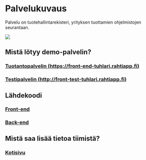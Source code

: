 # Palvelukuvaus

Palvelu on tuotehallintarekisteri, yrityksen tuottamien ohjelmistojen seurantaan.

![](https://openclipart.org/image/300px/svg_to_png/281557/lavagna.png)

## Mistä lötyy demo-palvelin?

### [Tuotantopalvelin (https://front-end-tuhlari.rahtiapp.fi)](https://front-end-tuhlari.rahtiapp.fi)
### [Testipalvelin (http://front-test-tuhlari.rahtiapp.fi)](http://front-test-tuhlari.rahtiapp.fi)

## Lähdekoodi

### [Front-end](https://gitlab.labranet.jamk.fi/digiateam/Front-end)
### [Back-end](https://gitlab.labranet.jamk.fi/digiateam/Back-end)

## Mistä saa lisää tietoa tiimistä?

### [Kotisivu](http://digiateam.pages.labranet.jamk.fi/site_dev)

